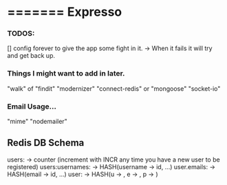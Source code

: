 =======
Expresso
========


### TODOS:
[] config forever to give the app some fight in it. -> When it fails it will try and get back up. 

### Things I might want to add in later.
"walk" of "findit"
"modernizer"
"connect-redis" or "mongoose"
"socket-io"

### Email Usage...
"mime"
"nodemailer"


## Redis DB Schema
users: -> counter (increment with INCR any time you have a new user to be registered)
users:usernames: -> HASH(username -> id, ...)
user.emails: -> HASH(email -> id, ...)
user:<id> -> HASH(u -> <username>, e -> <email>, p -> <hash of password>)